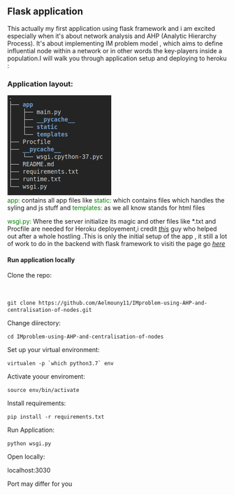 ## Flask application 
<p>This actually my first application using flask framework and i am excited  especially when it's about network analysis and AHP  (Analytic Hierarchy Process). It's about implementing  IM problem model , which aims to define influential node within a network or in other words the key-players inside a population.I will walk you through application setup and deploying to heroku : 
</p>
<h3> Application layout:</h3>
<img src="Screenshot from 2020-06-29 00-24-28.png"><br>
<span style="color:green;">app: </span>contains all app files like <span style="color:green;">static:</span> which contains files which handles the syling and js stuff and <span style="color:green;">templates:</span> as we all know stands for html files 

<span style="color:green;"> wsgi.py:</span>  Where the server initialize its magic and other files like *.txt and Procfile are needed for Heroku deployement,i credit [<u>_this_</u>](https://kaushalvivek.github.io/2020-3-30-heroku-flask/) guy who helped out after a whole hostling .This is only the initial setup of the app , it still a lot of work to do in the backend with flask framework to visiti the page go [<u>_here_</u>](https://improblemandahp2020.herokuapp.com/)
<h4>Run application locally</h4>


Clone the repo:
```shell


git clone https://github.com/Aelmouny11/IMproblem-using-AHP-and-centralisation-of-nodes.git
```
Change diirectory:
```shell
cd IMproblem-using-AHP-and-centralisation-of-nodes
```
Set up your virtual environment:
```shell
virtualen -p `which python3.7` env
```
Activate yoour enviroment:
```shell
source env/bin/activate
```
Install requirements:
```shell
pip install -r requirements.txt
```
Run Application:
```shell
python wsgi.py
```
Open  locally:

 localhost:3030

Port may differ for you
